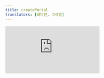 ```yaml
---
title: createPortal
translators: [최다인, 고석영]
---
```


<iframe 
  style={{aspectRatio: 1.7778, width: '100%'}} 
  src="https://www.youtube.com/embed/playlist?list=PLjQV3hketAJkh6BEl0n4PDS_2fBd0cS9v&index=67"
  title="YouTube video player" 
  frameBorder="0" 
/>

<Intro>

`createPortal` lets you render some children into a different part of the DOM.
<Trans>`createPortal`을 사용하면 일부 자식을 DOM의 다른 부분으로 렌더링할 수 있습니다.</Trans>


```js
<div>
  <SomeComponent />
  {createPortal(children, domNode, key?)}
</div>
```

</Intro>

<InlineToc />

---

## Reference<Trans>참조</Trans> {/*reference*/}

### `createPortal(children, domNode, key?)` {/*createportal*/}

To create a portal, call `createPortal`, passing some JSX, and the DOM node where it should be rendered:
<Trans>포털을 생성하려면 `createPortal`을 호출하여 몇 가지 JSX와 렌더링할 DOM 노드를 전달하세요:</Trans>

```js
import { createPortal } from 'react-dom';

// ...

<div>
  <p>This child is placed in the parent div.</p>
  {createPortal(
    <p>This child is placed in the document body.</p>,
    document.body
  )}
</div>
```

[See more examples below.](#usage)
<Trans>[아래에서 더 많은 예시를 확인하세요.](#usage)</Trans>

A portal only changes the physical placement of the DOM node. In every other way, the JSX you render into a portal acts as a child node of the React component that renders it. For example, the child can access the context provided by the parent tree, and events bubble up from children to parents according to the React tree.
<Trans>포털은 DOM 노드의 물리적 배치만 변경합니다. 다른 모든 면에서 포털에 렌더링하는 JSX는 이를 렌더링하는 React 컴포넌트의 자식 노드 역할을 합니다. 예를 들어, 자식은 부모 트리가 제공하는 컨텍스트에 접근할 수 있으며, 이벤트는 React 트리에 따라 자식에서 부모로 버블링 됩니다.</Trans>

#### Parameters<Trans>매개변수</Trans> {/*parameters*/}

* `children`: Anything that can be rendered with React, such as a piece of JSX (e.g. `<div />` or `<SomeComponent />`), a [Fragment](/reference/react/Fragment) (`<>...</>`), a string or a number, or an array of these.
<Trans>`children`: JSX 조각 (예: `<div />` 나 `<SomeComponent />`), [Fragment](/reference/react/Fragment) (`<>...</>`), 문자열이나 숫자, 또는 이들의 배열과 같이 React로 렌더링할 수 있는 모든 것.</Trans>

* `domNode`: Some DOM node, such as those returned by `document.getElementById()`. The node must already exist. Passing a different DOM node during an update will cause the portal content to be recreated.
<Trans>`domNode`: `document.getElementById()`가 반환하는 것과 같은 일부 DOM 노드. 노드는 이미 존재하고 있어야 합니다. 업데이트 중에 다른 DOM 노드를 전달하면 포털 콘텐츠가 다시 생성됩니다.</Trans>

* **optional** `key`: A unique string or number to be used as the portal's [key.](/learn/rendering-lists/#keeping-list-items-in-order-with-key)
<Trans>**선택적** `key`: 포털의 [키](/learn/rendering-lists/#keeping-list-items-in-order-with-key)로 사용할 고유 문자열 또는 숫자</Trans>

#### Returns<Trans>반환값</Trans> {/*returns*/}

`createPortal` returns a React node that can be included into JSX or returned from a React component. If React encounters it in the render output, it will place the provided `children` inside the provided `domNode`.
<Trans>`createPortal`은 JSX에 포함되거나 React 컴포넌트에서 반환될 수 있는 React 노드를 반환합니다. React가 렌더링 출력물에서 이를 발견하면, 제공된 `children`을 제공된 `domNode` 안에 배치합니다.</Trans>

#### Caveats<Trans>주의사항</Trans> {/*caveats*/}

* Events from portals propagate according to the React tree rather than the DOM tree. For example, if you click inside a portal, and the portal is wrapped in `<div onClick>`, that `onClick` handler will fire. If this causes issues, either stop the event propagation from inside the portal, or move the portal itself up in the React tree.
<Trans outdent>포털의 이벤트는 DOM 트리가 아닌 React 트리에 따라 전파됩니다. 예를 들어, 포털 내부를 클릭했을 때 포털이 `<div onClick>`으로 감싸져 있으면 해당 `onClick` 핸들러 이벤트가 실행됩니다. 이로 인해 문제가 발생한다면, 포털 내부에서 이벤트 전파를 중지하거나 포털 자체를 React 트리에서 위로 옮기세요.</Trans>

---

## Usage<Trans>사용법</Trans> {/*usage*/}

### Rendering to a different part of the DOM<Trans>DOM의 다른 부분으로 렌더링하기</Trans> {/*rendering-to-a-different-part-of-the-dom*/}

*Portals* let your components render some of their children into a different place in the DOM. This lets a part of your component "escape" from whatever containers it may be in. For example, a component can display a modal dialog or a tooltip that appears above and outside of the rest of the page.
<Trans>*포털*을 사용하면 컴포넌트가 일부 자식을 DOM의 다른 위치로 렌더링할 수 있습니다. 이를 통해 컴포넌트의 일부가 어떤 컨테이너에 있든 그 컨테이너에서 "탈출"할 수 있습니다. 예를 들어, 컴포넌트는 모달이나 툴팁을 페이지의 나머지 부분 위에, 외부에 표시할 수 있습니다.</Trans>

To create a portal, render the result of `createPortal` with <CodeStep step={1}>some JSX</CodeStep> and the <CodeStep step={2}>DOM node where it should go</CodeStep>:
<Trans>포털을 생성하려면 `createPortal`의 결과를 <CodeStep step={1}>일부 JSX</CodeStep>와 함께 렌더링하고 포털이 있어야 할 <CodeStep step={2}>DOM 노드</CodeStep>를 지정합니다:</Trans>

```js [[1, 8, "<p>This child is placed in the document body.</p>"], [2, 9, "document.body"]]
import { createPortal } from 'react-dom';

function MyComponent() {
  return (
    <div style={{ border: '2px solid black' }}>
      <p>This child is placed in the parent div.</p>
      {createPortal(
        <p>This child is placed in the document body.</p>,
        document.body
      )}
    </div>
  );
}
```

React will put the DOM nodes for <CodeStep step={1}>the JSX you passed</CodeStep> inside of the <CodeStep step={2}>DOM node you provided</CodeStep>.
<Trans>React는 사용자가 전달한 JSX에 대한 DOM 노드를 사용자가 제공한 DOM 노드 안에 배치합니다.</Trans>

Without a portal, the second `<p>` would be placed inside the parent `<div>`, but the portal "teleported" it into the [`document.body`:](https://developer.mozilla.org/en-US/docs/Web/API/Document/body)
<Trans>포털이 없다면 두 번째 `<p>`는 부모 `<div>` 안에 배치되겠지만, 포털은 이를 [`document.body`](https://developer.mozilla.org/en-US/docs/Web/API/Document/body)로 "텔레포트" 시킵니다:</Trans>

<Sandpack>

```js
import { createPortal } from 'react-dom';

export default function MyComponent() {
  return (
    <div style={{ border: '2px solid black' }}>
      <p>This child is placed in the parent div.</p>
      {createPortal(
        <p>This child is placed in the document body.</p>,
        document.body
      )}
    </div>
  );
}
```

</Sandpack>

Notice how the second paragraph visually appears outside the parent `<div>` with the border. If you inspect the DOM structure with developer tools, you'll see that the second `<p>` got placed directly into the `<body>`:
<Trans>두 번째 단락이 시각적으로 테두리가 있는 부모 `<div>` 외부에 어떻게 나타나는지 주목하세요. 개발자 도구로 DOM 구조를 검사하면 두 번째 `<p>`가 `<body>`에 바로 배치된 것을 확인할 수 있습니다:</Trans>

```html {4-6,9}
<body>
  <div id="root">
    ...
      <div style="border: 2px solid black">
        <p>This child is placed inside the parent div.</p>
      </div>
    ...
  </div>
  <p>This child is placed in the document body.</p>
</body>
```

A portal only changes the physical placement of the DOM node. In every other way, the JSX you render into a portal acts as a child node of the React component that renders it. For example, the child can access the context provided by the parent tree, and events still bubble up from children to parents according to the React tree.
<Trans>포털은 DOM 노드의 물리적 배치만 변경합니다. 다른 모든 면에서 포털에 렌더링하는 JSX는 이를 렌더링하는 React 컴포넌트의 자식 노드 역할을 합니다. 예를 들어, 자식은 부모 트리가 제공하는 컨텍스트에 접근할 수 있으며 이벤트는 여전히 React 트리에 따라 자식에서 부모로 버블링 됩니다.</Trans>

---

### Rendering a modal dialog with a portal<Trans>포털로 모달 렌더링하기</Trans> {/*rendering-a-modal-dialog-with-a-portal*/}

You can use a portal to create a modal dialog that floats above the rest of the page, even if the component that summons the dialog is inside a container with `overflow: hidden` or other styles that interfere with the dialog.
<Trans>모달을 불러오는 컴포넌트가 `overflow: hidden` 또는 모달을 방해하는 다른 스타일이 있는 컨테이너 안에 있더라도, 포털을 사용하여 나머지 페이지 위에 떠 있는 모달을 만들 수 있습니다.</Trans>

In this example, the two containers have styles that disrupt the modal dialog, but the one rendered into a portal is unaffected because, in the DOM, the modal is not contained within the parent JSX elements.
<Trans>이 예제에서는 두 컨테이너에 모달을 방해하는 스타일이 있지만, 포털에 렌더링된 모달은 DOM에서 부모 JSX 요소에 포함되지 않기 때문에 영향을 받지 않습니다.</Trans>

<Sandpack>

```js App.js active
import NoPortalExample from './NoPortalExample';
import PortalExample from './PortalExample';

export default function App() {
  return (
    <>
      <div className="clipping-container">
        <NoPortalExample  />
      </div>
      <div className="clipping-container">
        <PortalExample />
      </div>
    </>
  );
}
```

```js NoPortalExample.js
import { useState } from 'react';
import ModalContent from './ModalContent.js';

export default function NoPortalExample() {
  const [showModal, setShowModal] = useState(false);
  return (
    <>
      <button onClick={() => setShowModal(true)}>
        Show modal without a portal
      </button>
      {showModal && (
        <ModalContent onClose={() => setShowModal(false)} />
      )}
    </>
  );
}
```

```js PortalExample.js active
import { useState } from 'react';
import { createPortal } from 'react-dom';
import ModalContent from './ModalContent.js';

export default function PortalExample() {
  const [showModal, setShowModal] = useState(false);
  return (
    <>
      <button onClick={() => setShowModal(true)}>
        Show modal using a portal
      </button>
      {showModal && createPortal(
        <ModalContent onClose={() => setShowModal(false)} />,
        document.body
      )}
    </>
  );
}
```

```js ModalContent.js
export default function ModalContent({ onClose }) {
  return (
    <div className="modal">
      <div>I'm a modal dialog</div>
      <button onClick={onClose}>Close</button>
    </div>
  );
}
```


```css styles.css
.clipping-container {
  position: relative;
  border: 1px solid #aaa;
  margin-bottom: 12px;
  padding: 12px;
  width: 250px;
  height: 80px;
  overflow: hidden;
}

.modal {
  display: flex;
  justify-content: space-evenly;
  align-items: center;
  box-shadow: rgba(100, 100, 111, 0.3) 0px 7px 29px 0px;
  background-color: white;
  border: 2px solid rgb(240, 240, 240);
  border-radius: 12px;
  position:  absolute;
  width: 250px;
  top: 70px;
  left: calc(50% - 125px);
  bottom: 70px;
}
```

</Sandpack>

<Pitfall>

It's important to make sure that your app is accessible when using portals. For instance, you may need to manage keyboard focus so that the user can move the focus in and out of the portal in a natural way.
<Trans>포털을 사용할 때 앱에 접근할 수 있는지를 확인하는 것이 중요합니다. 예를 들어, 사용자가 포털 안팎으로 자연스럽게 초점을 이동할 수 있도록 키보드 포커스를 관리해야 할 수 있습니다.</Trans>

Follow the [WAI-ARIA Modal Authoring Practices](https://www.w3.org/WAI/ARIA/apg/#dialog_modal) when creating modals. If you use a community package, ensure that it is accessible and follows these guidelines.
<Trans>모달을 만들 때는 [WAI-ARIA 모달 제작 사례](https://www.w3.org/WAI/ARIA/apg/#dialog_modal)를 따르세요. 커뮤니티 패키지를 사용하는 경우 해당 패키지가 접근 가능한지, 가이드라인을 따르고 있는지 확인하세요.</Trans>

</Pitfall>

---

### Rendering React components into non-React server markup<Trans>React 컴포넌트를 비 React 서버 마크업으로 렌더링하기</Trans> {/*rendering-react-components-into-non-react-server-markup*/}

Portals can be useful if your React root is only part of a static or server-rendered page that isn't built with React. For example, if your page is built with a server framework like Rails, you can create areas of interactivity within static areas such as sidebars. Compared with having [multiple separate React roots,](/reference/react-dom/client/createRoot#rendering-a-page-partially-built-with-react) portals let you treat the app as a single React tree with shared state even though its parts render to different parts of the DOM.
<Trans>포털은 React 루트가 React로 빌드되지 않은 정적 페이지 또는 서버 렌더링 페이지의 일부일 때 유용할 수 있습니다. 예를 들어, 페이지가 Rails와 같은 서버 프레임워크로 빌드된 경우, 사이드바와 같은 정적 영역 내에 상호작용 가능한 영역을 만들 수 있습니다. [여러 개의 개별 React 루트](/reference/react-dom/client/createRoot#rendering-a-page-partially-built-with-react)를 사용하는 것과 비교하여, 포털을 사용하면 앱의 일부가 DOM의 다른 부분에 렌더링되더라도 앱을 공유 state를 가진 단일 React 트리로 처리할 수 있습니다.</Trans>

<Sandpack>

```html index.html
<!DOCTYPE html>
<html>
  <head><title>My app</title></head>
  <body>
    <h1>Welcome to my hybrid app</h1>
    <div class="parent">
      <div class="sidebar">
        This is server non-React markup
        <div id="sidebar-content"></div>
      </div>
      <div id="root"></div>
    </div>
  </body>
</html>
```

```js index.js
import { StrictMode } from 'react';
import { createRoot } from 'react-dom/client';
import App from './App.js';
import './styles.css';

const root = createRoot(document.getElementById('root'));
root.render(
  <StrictMode>
    <App />
  </StrictMode>
);
```

```js App.js active
import { createPortal } from 'react-dom';

const sidebarContentEl = document.getElementById('sidebar-content');

export default function App() {
  return (
    <>
      <MainContent />
      {createPortal(
        <SidebarContent />,
        sidebarContentEl
      )}
    </>
  );
}

function MainContent() {
  return <p>This part is rendered by React</p>;
}

function SidebarContent() {
  return <p>This part is also rendered by React!</p>;
}
```

```css
.parent {
  display: flex;
  flex-direction: row;
}

#root {
  margin-top: 12px;
}

.sidebar {
  padding:  12px;
  background-color: #eee;
  width: 200px;
  height: 200px;
  margin-right: 12px;
}

#sidebar-content {
  margin-top: 18px;
  display: block;
  background-color: white;
}

p {
  margin: 0;
}
```

</Sandpack>

---

### Rendering React components into non-React DOM nodes<Trans>React 컴포넌트를 비 React DOM 노드로 렌더링하기</Trans> {/*rendering-react-components-into-non-react-dom-nodes*/}

You can also use a portal to manage the content of a DOM node that's managed outside of React. For example, suppose you're integrating with a non-React map widget and you want to render React content inside a popup. To do this, declare a `popupContainer` state variable to store the DOM node you're going to render into:
<Trans>포털을 사용해 React 외부에서 관리되는 DOM 노드의 콘텐츠를 관리할 수도 있습니다. 예를 들어, React가 아닌 맵 위젯과 통합하고 팝업 안에 React 콘텐츠를 렌더링하고 싶다고 가정해 봅시다. 이렇게 하려면 렌더링할 DOM 노드를 저장할 `popupContainer` state 변수를 선언하세요:</Trans>

```js
const [popupContainer, setPopupContainer] = useState(null);
```

When you create the third-party widget, store the DOM node returned by the widget so you can render into it:
<Trans>서드파티 위젯을 만들 때 위젯이 반환하는 DOM 노드를 저장하여 렌더링할 수 있도록 합니다:</Trans>

```js {5-6}
useEffect(() => {
  if (mapRef.current === null) {
    const map = createMapWidget(containerRef.current);
    mapRef.current = map;
    const popupDiv = addPopupToMapWidget(map);
    setPopupContainer(popupDiv);
  }
}, []);
```

This lets you use `createPortal` to render React content into `popupContainer` once it becomes available:
<Trans>이렇게 하면 `createPortal`을 사용하여 React 콘텐츠가 사용 가능해지면 `popupContainer`로 렌더링할 수 있습니다:</Trans>

```js {3-6}
return (
  <div style={{ width: 250, height: 250 }} ref={containerRef}>
    {popupContainer !== null && createPortal(
      <p>Hello from React!</p>,
      popupContainer
    )}
  </div>
);
```

Here is a complete example you can play with:
<Trans>다음은 실행할 수 있는 완성된 예제입니다:</Trans>

<Sandpack>

```json package.json hidden
{
  "dependencies": {
    "leaflet": "1.9.1",
    "react": "latest",
    "react-dom": "latest",
    "react-scripts": "latest",
    "remarkable": "2.0.1"
  },
  "scripts": {
    "start": "react-scripts start",
    "build": "react-scripts build",
    "test": "react-scripts test --env=jsdom",
    "eject": "react-scripts eject"
  }
}
```

```js App.js
import { useRef, useEffect, useState } from 'react';
import { createPortal } from 'react-dom';
import { createMapWidget, addPopupToMapWidget } from './map-widget.js';

export default function Map() {
  const containerRef = useRef(null);
  const mapRef = useRef(null);
  const [popupContainer, setPopupContainer] = useState(null);

  useEffect(() => {
    if (mapRef.current === null) {
      const map = createMapWidget(containerRef.current);
      mapRef.current = map;
      const popupDiv = addPopupToMapWidget(map);
      setPopupContainer(popupDiv);
    }
  }, []);

  return (
    <div style={{ width: 250, height: 250 }} ref={containerRef}>
      {popupContainer !== null && createPortal(
        <p>Hello from React!</p>,
        popupContainer
      )}
    </div>
  );
}
```

```js map-widget.js
import 'leaflet/dist/leaflet.css';
import * as L from 'leaflet';

export function createMapWidget(containerDomNode) {
  const map = L.map(containerDomNode);
  map.setView([0, 0], 0);
  L.tileLayer('https://tile.openstreetmap.org/{z}/{x}/{y}.png', {
    maxZoom: 19,
    attribution: '© OpenStreetMap'
  }).addTo(map);
  return map;
}

export function addPopupToMapWidget(map) {
  const popupDiv = document.createElement('div');
  L.popup()
    .setLatLng([0, 0])
    .setContent(popupDiv)
    .openOn(map);
  return popupDiv;
}
```

```css
button { margin: 5px; }
```

</Sandpack>
